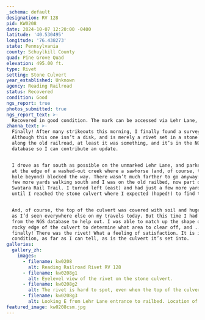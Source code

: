 ```yaml
---
_schema: default
designation: RV 128
pid: KW0208
date: 2024-10-07 12:20:00 -0400
latitude: '40.530495'
longitude: '76.438273'
state: Pennsylvania
county: Schuylkill County
quad: Pine Grove Quad
elevation: 495.00 ft.
type: Rivet
setting: Stone Culvert
year_established: Unknown
agency: Reading Railroad
status: Recovered
condition: Good
ngs_report: true
photos_submitted: true
ngs_report_text: >-
  Recovered in good condition. The mark can be accessed via Lehr Lane, the dirt road mentioned in the previous recovery (road is now gravel). Vehicle travel ends at a washed-out drainage channel, which can be crossed on foot. Walk 300 feet south to old railbed, now Swatara Rail Trail. Turn left (east) and walk 110 feet to the stone culvert and mark. The area is heavily overgrown, but the description and the coordinates are adequate to locate the stone culvert and the mark.
zhanna_text: >-
  Finally! After many strikeouts this morning, I finally found a survey marker!
  Although this one isn’t a disk, and is merely a rivet set in a stone culvert
  along the old railroad, at least it was something, and it’s in the NGS
  database so I can contribute an update.


  I drove as far south as possible on the unmarked Lehr Lane, and parked the car
  at the edge of a washed-out creek where a sawhorse (and, of course, the giant
  hole beyond) blocked the way. There wasn’t much farther to go anyway: just a
  few more yards walking south and I was on the old railbed, now part of the
  Swatara Rail Trail. I turned left (east) and had just a few more yards to walk
  until I reached the stone culvert where I expected (hoped!) to find the rivet.


  And, of course, the top of the culvert was covered with soil and huge thorns,
  as I’d seen everywhere else on my travels today. But this time I had a photo
  from the NGS database to help out. I was able to match up the shape of the
  rocky edge of the culvert to determine what area to clear off, and ...
  finally! There was the rivet! What a feeling of satisfaction. It is in good
  condition, as far as I can tell, as is the culvert it’s set into.
galleries:
  gallery_zh:
    images:
      - filename: kw0208
        alt: Reading Railroad Rivet RV 128
      - filename: kw0208g1
        alt: Eyelevel view of the rivet on the stone culvert.
      - filename: kw0208g2
        alt: The rivet is hard to spot, even when the top of the culvert is cleared off.
      - filename: kw0208g3
        alt: Looking E from Lehr Lane entrance to railbed. Location of culvert indicated.
featured_image: kw0208csm.jpg
---
```

